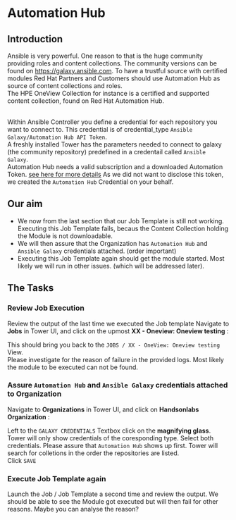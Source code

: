 # Automation Hub

## Introduction

Ansible is very powerful. One reason to that is the huge community providing roles and content collections. The community versions can be found on https://galaxy.ansible.com. To have a trustful source with certified modules Red Hat Partners and Customers should use Automation Hub as source of content collections and roles.<br>
The HPE OneView Collection for instance is a certified and supported content collection, found on Red Hat Automation Hub.<br><br>

Within Ansible Controller you define a credential for each repository you want to connect to. This credential is of credential_type `Ansible Galaxy/Automation Hub API Token`.<br>
A freshly installed Tower has the parameters needed to connect to galaxy (the community repository) predefined in a credentail called `Ansible Galaxy`.<br>
Automation Hub needs a valid subscription and a downloaded Automation Token. [see here for more details](https://console.redhat.com/ansible/automation-hub/token) As we did not want to disclose this token, we created the `Automation Hub` Credential on your behalf.

## Our aim
- We now from the last section that our Job Template is still not working. Executing this Job Template fails, becaus the Content Collection holding the Module is not downloadable.
- We will then assure that the Organization has `Automation Hub` and `Ansible Galaxy` credentials attached. (order important)
- Executing this Job Template again should get the module started. Most likely we will run in other issues. (which will be addressed later).

## The Tasks

### Review Job Execution 
Review the output of the last time we executed the Job template
Navigate to **Jobs** in Tower UI, and click on the upmost **XX - Oneview: Oneview testing** :

This should bring you back to the `JOBS / XX - OneView: Oneview testing` View.<br>
Please investigate for the reason of failure in the provided logs. Most likely the module to be executed can not be found.

### Assure `Automation Hub` and `Ansible Galaxy` credentials attached to Organization
Navigate to **Organizations** in Tower UI, and click on **Handsonlabs Organization** :

Left to the `GALAXY CREDENTIALS` Textbox click on the **magnifying glass**.<br>
Tower will only show credentials of the coresponding type. Select both credentials. Please assure that `Automation Hub` shows up first. Tower will search for colletions in the order the repositories are listed.<br>
Click `SAVE`

### Execute Job Template again
Launch the Job / Job Template a second time and review the output. We should be able to see the Module got executed but will then fail for other reasons. Maybe you can analyse the reason?
